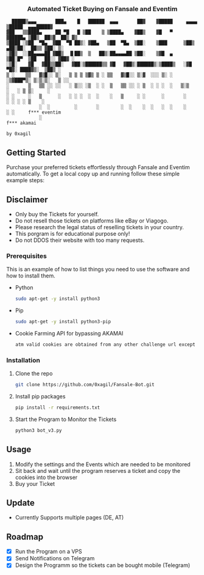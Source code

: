 <!-- PROJECT LOGO -->
<br />
    <h3 align="center"> Automated Ticket Buying on Fansale and Eventim </h3>
</div>

      █████▒▄▄▄       ███▄    █   ██████  ▄▄▄       ██▓    ▓█████     ▄▄▄▄    ▒█████  ▄▄▄█████▓
    ▓██   ▒▒████▄     ██ ▀█   █ ▒██    ▒ ▒████▄    ▓██▒    ▓█   ▀    ▓█████▄ ▒██▒  ██▒▓  ██▒ ▓▒
    ▒████ ░▒██  ▀█▄  ▓██  ▀█ ██▒░ ▓██▄   ▒██  ▀█▄  ▒██░    ▒███      ▒██▒ ▄██▒██░  ██▒▒ ▓██░ ▒░
    ░▓█▒  ░░██▄▄▄▄██ ▓██▒  ▐▌██▒  ▒   ██▒░██▄▄▄▄██ ▒██░    ▒▓█  ▄    ▒██░█▀  ▒██   ██░░ ▓██▓ ░ 
    ░▒█░    ▓█   ▓██▒▒██░   ▓██░▒██████▒▒ ▓█   ▓██▒░██████▒░▒████▒   ░▓█  ▀█▓░ ████▓▒░  ▒██▒ ░ 
    ▒ ░    ▒▒   ▓▒█░░ ▒░   ▒ ▒ ▒ ▒▓▒ ▒ ░ ▒▒   ▓▒█░░ ▒░▓  ░░░ ▒░ ░   ░▒▓███▀▒░ ▒░▒░▒░   ▒ ░░   
    ░       ▒   ▒▒ ░░ ░░   ░ ▒░░ ░▒  ░ ░  ▒   ▒▒ ░░ ░ ▒  ░ ░ ░  ░   ▒░▒   ░   ░ ▒ ▒░     ░    
    ░ ░     ░   ▒      ░   ░ ░ ░  ░  ░    ░   ▒     ░ ░      ░       ░    ░ ░ ░ ░ ▒    ░      
                ░  ░         ░       ░        ░  ░    ░  ░   ░  ░    ░          ░ ░     f*** eventim
                ░                                                                       f*** akamai
                                                                            by 0xagil
## Getting Started

Purchase your preferred tickets effortlessly through Fansale and Eventim automatically.
To get a local copy up and running follow these simple example steps:

## Disclaimer
* Only buy the Tickets for yourself.
* Do not resell those tickets on platforms like eBay or Viagogo.
* Please research the legal status of reselling tickets in your country.
* This porgram is for educational purpose only!
* Do not DDOS their website with too many requests.

### Prerequisites

This is an example of how to list things you need to use the software and how to install them.
* Python
  ```sh
  sudo apt-get -y install python3
  ```
* Pip
  ```sh
  sudo apt-get -y install python3-pip
  ```
* Cookie Farming API for bypassing AKAMAI
  ```sh
  atm valid cookies are obtained from any other challenge url except the target ticket site since their latest bot protection update
  ```

### Installation

1. Clone the repo
   ```sh
   git clone https://github.com/0xagil/Fansale-Bot.git
   ```
2. Install pip packages
   ```sh
   pip install -r requirements.txt
   ```
3. Start the Program to Monitor the Tickets
   ```sh
   python3 bot_v3.py
   ```

<!-- USAGE EXAMPLES -->
## Usage

1. Modify the settings and the Events which are needed to be monitored
2. Sit back and wait until the program reserves a ticket and copy the cookies into the browser
3. Buy your Ticket

## Update
- Currently Supports multiple pages (DE, AT)

<!-- ROADMAP -->
## Roadmap

- [X] Run the Program on a VPS
- [X] Send Notifications on Telegram
- [X] Design the Programm so the tickets can be bought mobile (Telegram)

